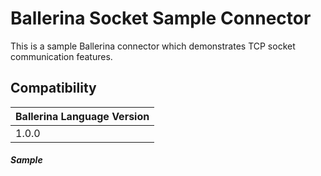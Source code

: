 # Ballerina Socket Sample Connector

This is a sample Ballerina connector which demonstrates TCP socket communication features.

## Compatibility
| Ballerina Language Version 
| -------------------------- 
| 1.0.0                     

##### Sample

```ballerina
```
